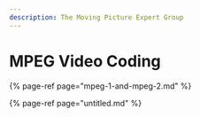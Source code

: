 ```yaml
---
description: The Moving Picture Expert Group
---
```


# MPEG Video Coding



{% page-ref page="mpeg-1-and-mpeg-2.md" %}

{% page-ref page="untitled.md" %}




